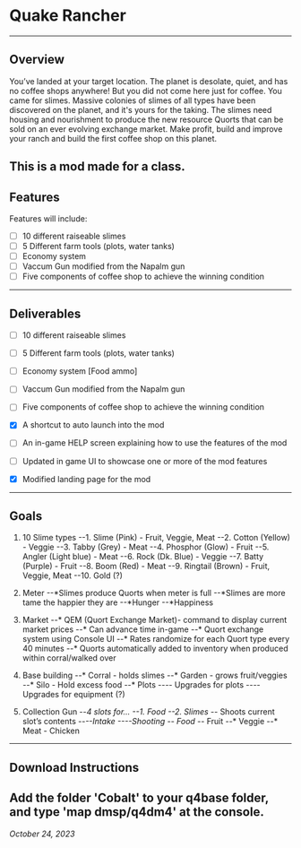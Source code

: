 # Quake Rancher
---
## Overview

You’ve landed at your target location. The planet is desolate, quiet, and has no coffee shops anywhere! But you did not come here just for coffee. You came for slimes. Massive colonies of slimes of all types have been discovered on the planet, and it's yours for the taking. The slimes need housing and nourishment to produce the new resource Quorts that can be sold on an ever evolving exchange market. Make profit, build and improve your ranch and build the first coffee shop on this planet.

This is a mod made for a class.
---
## Features

Features will include:
- [ ] 10 different raiseable slimes
- [ ] 5 Different farm tools (plots, water tanks)
- [ ] Economy system
- [ ] Vaccum Gun modified from the Napalm gun
- [ ] Five components of coffee shop to achieve the winning condition

---
## Deliverables
- [ ] 10 different raiseable slimes
- [ ] 5 Different farm tools (plots, water tanks)
- [ ] Economy system [Food ammo]
- [ ] Vaccum Gun modified from the Napalm gun
- [ ] Five components of coffee shop to achieve the winning condition
      
- [X] A shortcut to auto launch into the mod
- [ ] An in-game HELP screen explaining how to use the features of the mod
- [ ] Updated in game UI to showcase one or more of the mod features
- [X] Modified landing page for the mod
---
## Goals

1. 10 Slime types
--1. Slime (Pink) - Fruit, Veggie, Meat
--2. Cotton (Yellow) - Veggie
--3. Tabby (Grey) - Meat
--4. Phosphor (Glow) - Fruit
--5. Angler (Light blue) - Meat 
--6. Rock (Dk. Blue) - Veggie
--7. Batty (Purple) - Fruit
--8. Boom (Red) - Meat
--9. Ringtail (Brown) - Fruit, Veggie, Meat
--10. Gold (?)

2. Meter
--*Slimes produce Quorts when meter is full
--*Slimes are more tame the happier they are
--*Hunger
--*Happiness

3. Market
--* QEM (Quort Exchange Market)- command to display current market prices
--* Can advance time in-game
--* Quort exchange system using Console UI
--* Rates randomize for each  Quort type every 40 minutes
--* Quorts automatically added to inventory when produced within corral/walked over

4. Base building
--* Corral - holds slimes
--* Garden - grows fruit/veggies
--* Silo - Hold excess food
--* Plots
--*--* Upgrades for plots
--*--* Upgrades for equipment (?)

5. Collection Gun
--*4 slots for…
--1. Food
--2. Slimes
--* Shoots current slot’s contents
--*--*Intake 
--*--*Shooting
--* Food
--* Fruit
--* Veggie
--* Meat - Chicken
---
## Download Instructions

Add the folder 'Cobalt' to your q4base folder, and type 'map dmsp/q4dm4' at the console.
---
*October 24, 2023*
